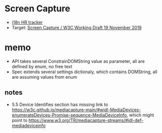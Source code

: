 # Screen Capture

* [i18n HR tracker](https://github.com/w3c/i18n-request/issues/87)
* Target: [Screen Capture / W3C Working Draft 19 November 2019](https://www.w3.org/TR/2019/WD-screen-capture-20191119/)

# memo

* API takes several ConstrainDOMString value as parameter, all are defined by enum, no free text
* Spec extends several settings dictionaly, which contains DOMString, all are assuming values from enum


## notes

* 5.5 Device Identifies section has missing link to https://w3c.github.io/mediacapture-main/#widl-MediaDevices-enumerateDevices-Promise-sequence-MediaDeviceInfo, which might point to https://www.w3.org/TR/mediacapture-streams/#idl-def-mediadeviceinfo

